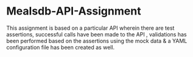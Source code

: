 # Mealsdb-API-Assignment
This assignment is based on a particular API wherein there are test assertions, successful calls have been made to the API , validations has been performed based on the assertions using the  mock data & a YAML configuration file has been created as well.
